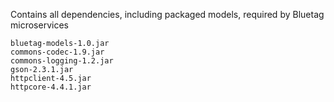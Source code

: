 Contains all dependencies, including packaged models, required by Bluetag microservices

	bluetag-models-1.0.jar
	commons-codec-1.9.jar
	commons-logging-1.2.jar
	gson-2.3.1.jar
	httpclient-4.5.jar
	httpcore-4.4.1.jar
